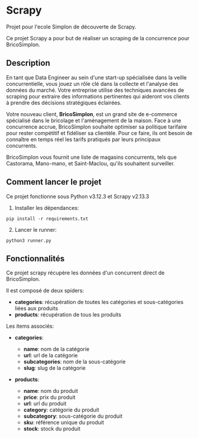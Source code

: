 # Scrapy
Projet pour l'ecole Simplon de découverte de Scrapy.

Ce projet Scrapy a pour but de réaliser un scraping de la concurrence pour BricoSimplon.

## Description
En tant que Data Engineer au sein d'une start-up spécialisée dans la veille concurrentielle, vous jouez un rôle clé dans la collecte et l'analyse des données du marché. Votre entreprise utilise des techniques avancées de scraping pour extraire des informations pertinentes qui aideront vos clients à prendre des décisions stratégiques éclairées.

Votre nouveau client, **BricoSimplon**, est un grand site de e-commerce spécialisé dans le bricolage et l'aménagement de la maison. Face à une concurrence accrue, BricoSimplon souhaite optimiser sa politique tarifaire pour rester compétitif et fidéliser sa clientèle. Pour ce faire, ils ont besoin de connaître en temps réel les tarifs pratiqués par leurs principaux concurrents.

BricoSimplon vous fournit une liste de magasins concurrents, tels que Castorama, Mano-mano, et Saint-Maclou, qu'ils souhaitent surveiller. 

## Comment lancer le projet
Ce projet fonctionne sous Python v3.12.3 et Scrapy v2.13.3

1. Installer les dépendances:
```
pip install -r requirements.txt
```

2. Lancer le runner:
```
python3 runner.py
```

## Fonctionnalités
Ce projet scrapy récupère les données d'un concurrent direct de BricoSimplon.

Il est composé de deux spiders:
- **categories**: récupération de toutes les catégories et sous-catégories liées aux produits
- **products**: récupération de tous les produits

Les items associés:
- **categories**:
    - **name**: nom de la catégorie
    - **url**: url de la catégorie
    - **subcategories**: nom de la sous-catégorie 
    - **slug**: slug de la catégorie
    
- **products**:
    - **name**: nom du produit
    - **price**: prix du produit
    - **url**: url du produit
    - **category**: catégorie du produit
    - **subcategory**: sous-catégorie du produit
    - **sku**: référence unique du produit
    - **stock**: stock du produit